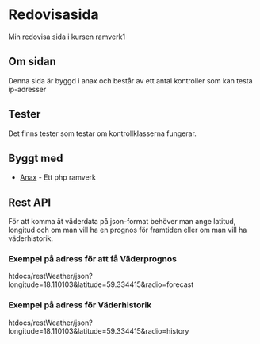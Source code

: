 # Redovisasida

Min redovisa sida i kursen ramverk1

## Om sidan

Denna sida är byggd i anax och består av ett antal kontroller som kan testa ip-adresser

## Tester

Det finns tester som testar om kontrollklasserna fungerar.

## Byggt med

* [Anax](https://github.com/canax/) - Ett php ramverk

## Rest API

För att komma åt väderdata på json-format behöver man ange
latitud, longitud och om man vill ha en prognos för framtiden
eller om man vill ha väderhistorik.

### Exempel på adress för att få Väderprognos

htdocs/restWeather/json?longitude=18.110103&latitude=59.334415&radio=forecast

### Exempel på adress för Väderhistorik

htdocs/restWeather/json?longitude=18.110103&latitude=59.334415&radio=history

